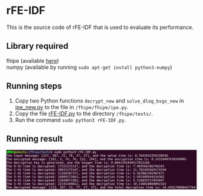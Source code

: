 # rFE-IDF
This is the source code of rFE-IDF that is used to evaluate its performance.

## Library required
fhipe (available [here](https://github.com/kevinlewi/fhipe)) <br>
numpy (available by running `sudo apt-get install python3-numpy`)

## Running steps
1. Copy two Python functions `decrypt_new` and `solve_dlog_bsgs_new` in [ipe_new.py](https://github.com/rFE-IDF-research/rFE-IDF/blob/main/ipe_new.py) to the file in `/fhipe/fhipe/ipe.py`.
2. Copy the file [rFE-IDF.py](https://github.com/rFE-IDF-research/rFE-IDF/blob/main/rFE-IDF.py) to the directory `/fhipe/tests/`.
3. Run the command `sudo python3 rFE-IDF.py`.

## Running result
![running result](https://github.com/rFE-IDF-research/rFE-IDF/blob/main/running%20result.png "Running Result")
